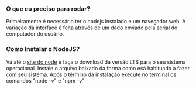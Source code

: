 ### O que eu preciso para rodar?

Primeiramente é necessário ter o nodejs instalado e um navegador web. A variação da interface é feita através de um dado enviado pela serial do computador do usuário. 

### Como Instalar o NodeJS? 

Vá até o [site do node](https://nodejs.org) e faça o download da versão LTS para o seu sistema operacional. Instale o arquivo baixado da forma como esá habituado a fazer com seu sistema.
Após o término da instalação execute no terminal os comandos "node -v" e "npm -v"